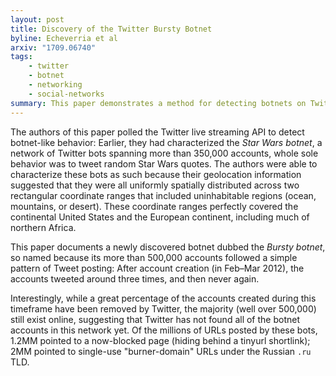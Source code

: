 ```yaml
---
layout: post
title: Discovery of the Twitter Bursty Botnet
byline: Echeverria et al
arxiv: "1709.06740"
tags:
    - twitter
    - botnet
    - networking
	- social-networks
summary: This paper demonstrates a method for detecting botnets on Twitter, and explains how this can give better ground-truth for automated detection systems.
---
```


The authors of this paper polled the Twitter live streaming API to detect botnet-like behavior: Earlier, they had characterized the _Star Wars botnet_, a network of Twitter bots spanning more than 350,000 accounts, whole sole behavior was to tweet random Star Wars quotes. The authors were able to characterize these bots as such because their geolocation information suggested that they were all uniformly spatially distributed across two rectangular coordinate ranges that included uninhabitable regions (ocean, mountains, or desert). These coordinate ranges perfectly covered the continental United States and the European continent, including much of northern Africa.

This paper documents a newly discovered botnet dubbed the _Bursty botnet_, so named because its more than 500,000 accounts followed a simple pattern of Tweet posting: After account creation (in Feb–Mar 2012), the accounts tweeted around three times, and then never again.

Interestingly, while a great percentage of the accounts created during this timeframe have been removed by Twitter, the majority (well over 500,000) still exist online, suggesting that Twitter has not found all of the botnet accounts in this network yet. Of the millions of URLs posted by these bots, 1.2MM pointed to a now-blocked page (hiding behind a tinyurl shortlink); 2MM pointed to single-use "burner-domain" URLs under the Russian `.ru` TLD.
